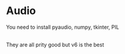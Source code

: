 # Audio
You need to install pyaudio, numpy, tkinter, PIL 

<br>
They are all prity good but v6 is the best

